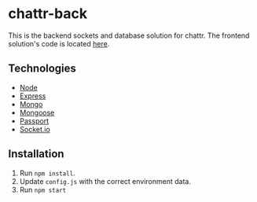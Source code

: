 # chattr-back

This is the backend sockets and database solution for chattr. The frontend solution's code is located [here](https://github.com/keawade/chattr-front).

## Technologies

- [Node](https://nodejs.org/en/)
- [Express](http://expressjs.com/)
- [Mongo](https://www.mongodb.com/download-center#community)
- [Mongoose](http://mongoosejs.com/)
- [Passport](http://passportjs.org/)
- [Socket.io](http://socket.io/)

## Installation

1. Run `npm install`.
2. Update `config.js` with the correct environment data.
3. Run `npm start`
